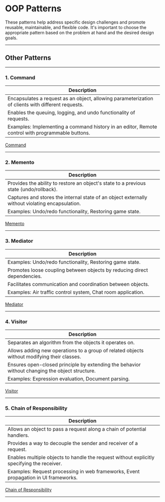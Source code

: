 # OOP Patterns

These patterns help address specific design challenges and promote reusable,
maintainable, and flexible code. It's important to choose the appropriate
pattern based on the problem at hand and the desired design goals.
***

## Other Patterns

***

### 1. Command

| Description |
|-------------|
| Encapsulates a request as an object, allowing parameterization of clients with different requests.      |
| Enables the queuing, logging, and undo functionality of requests.          |
| Examples: Implementing a command history in an editor, Remote control with programmable buttons.       |

[Command](other_examples/command.py)
***

### 2. Memento

| Description |
|-------------|
| Provides the ability to restore an object's state to a previous state (undo/rollback).      |
| Captures and stores the internal state of an object externally without violating encapsulation.          |
| Examples: Undo/redo functionality, Restoring game state.       |

[Memento](other_examples/memento.py)
***

### 3. Mediator

| Description |
|-------------|
| Examples: Undo/redo functionality, Restoring game state.      |
| Promotes loose coupling between objects by reducing direct dependencies.          |
| Facilitates communication and coordination between objects.       |
| Examples: Air traffic control system, Chat room application.      |

[Mediator](other_examples/mediator.py)
***

### 4. Visitor

| Description |
|-------------|
| Separates an algorithm from the objects it operates on.      |
| Allows adding new operations to a group of related objects without modifying their classes.          |
| Ensures open-closed principle by extending the behavior without changing the object structure.       |
| Examples: Expression evaluation, Document parsing.      |

[Visitor](other_examples/visitor.py)
***

### 5. Chain of Responsibility

| Description |
|-------------|
| Allows an object to pass a request along a chain of potential handlers.      |
| Provides a way to decouple the sender and receiver of a request.          |
| Enables multiple objects to handle the request without explicitly specifying the receiver.       |
|Examples: Request processing in web frameworks, Event propagation in UI frameworks.|

[Chain of Responsibility](other_examples/chain_of_responsability.py)
***